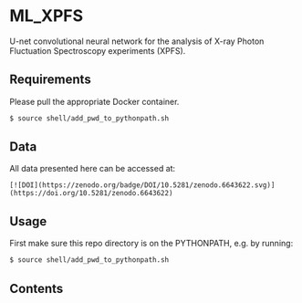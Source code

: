 # ML_XPFS
U-net convolutional neural network for the analysis of X-ray Photon Fluctuation Spectroscopy experiments (XPFS). 

## Requirements

Please pull the appropriate Docker container.

```bash
$ source shell/add_pwd_to_pythonpath.sh
```

## Data

All data presented here can be accessed at: 

```
[![DOI](https://zenodo.org/badge/DOI/10.5281/zenodo.6643622.svg)](https://doi.org/10.5281/zenodo.6643622)
```

## Usage

First make sure this repo directory is on the PYTHONPATH, e.g. by running:
```bash
$ source shell/add_pwd_to_pythonpath.sh
```

## Contents

